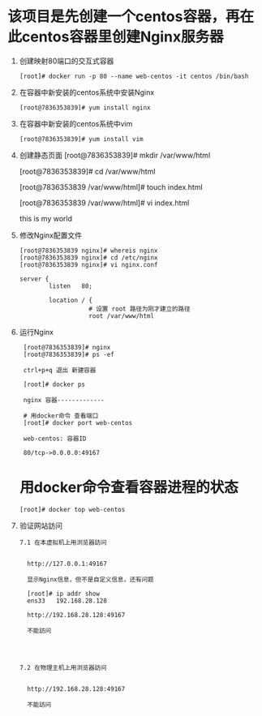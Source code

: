 # 该项目是先创建一个centos容器，再在此centos容器里创建Nginx服务器



1. 创建映射80端口的交互式容器

       [root]# docker run -p 80 --name web-centos -it centos /bin/bash
        
      
2. 在容器中新安装的centos系统中安装Nginx

       [root@7836353839]# yum install nginx 
       
3. 在容器中新安装的centos系统中vim

       [root@7836353839]# yum install vim
       
 4. 创建静态页面
      [root@7836353839]# mkdir /var/www/html
 
      [root@7836353839]# cd /var/www/html
 
      [root@7836353839 /var/www/html]# touch index.html
      
      [root@7836353839 /var/www/html]# vi index.html
      
       <html>
         <head>
            <title> our web</title>
         </head>
         <body>
             this is my world
         </body>
      </html>
  
 5. 修改Nginx配置文件
       
        [root@7836353839 nginx]# whereis nginx
        [root@7836353839 nginx]# cd /etc/nginx
        [root@7836353839 nginx]# vi nginx.conf
       
        server {
                listen   80;
                
                location / { 
                           # 设置 root 路径为刚才建立的路径
                           root /var/www/html
 
 6. 运行Nginx
 
         [root@7836353839]# nginx
         [root@7836353839]# ps -ef
         
         ctrl+p+q 退出 新建容器
         
         [root]# docker ps
         
         nginx 容器-------------
         
         # 用docker命令 查看端口
         [root]# docker port web-centos  
         
         web-centos: 容器ID
         
         80/tcp->0.0.0.0:49167
 
       # 用docker命令查看容器进程的状态
        [root]# docker top web-centos
 
 7. 验证网站訪问
       
        7.1 在本虚拟机上用浏览器訪问
        
          
          http://127.0.0.1:49167
          
          显示Nginx信息，但不是自定义信息，还有问题
          
          [root]# ip addr show
          ens33   192.168.28.128
          
          http://192.168.28.128:49167
          
          不能訪问
  
  
  

        7.2 在物理主机上用浏览器訪问
        
          
          http://192.168.28.128:49167
          
          不能訪问
          
